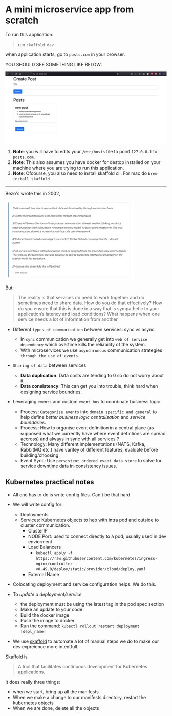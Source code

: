 # A mini microservice app from scratch

To run this application:

> run `skaffold dev`

when application starts, go to `posts.com` in your browser.

YOU SHOULD SEE SOMETHING LIKE BELOW:

<img src="./notes-assets/app.png" alt="app homepage screen" width="600" />

1. **Note**: you will have to edits your `/etc/hosts` file to point `127.0.0.1` to `posts.com`.
2. **Note**: This also assumes you have docker for destop installed on your machine where you are trying to run this application.
3. **Note**: Ofcourse, you also need to install skaffold cli. For mac do `brew install skaffold`

---

Bezo's wrote this in 2002,

<img src="./notes-assets/bezos-api-manifesto.png" alt="bezos api mandate" width="400" />

But:

> The reality is that services do need to work together and do sometimes need to share data. How do you do that effectively? How do you ensure that this is done in a way that is sympathetic to your application’s latency and load conditions? What happens when one service needs a lot of information from another

- Different `types of communication` between services: sync vs async

  - In `sync` communication we generally get into `web of service dependency` which overtime kills the reliability of the system.
  - With microservices we use `asynchronous` communication strategies `through the use of events`.

- `Sharing of data` between services

  - **Data duplication**: Data costs are tending to 0 so do not worry about it.
  - **Data consistency**: This can get you into trouble, think hard when designing service boundries.

- Leveraging `events` and custom `event bus` to coordinate business logic

  - Process: `Categorise events` into `domain specific and general` to help define _better business logic centralisation_ and _service boundaries_.
  - Process: How to organise event definition in a central place (as supposed what we currently have where event defintions are spread accross) and always in sync with all services ?
  - Technology: Many different implementations (NATS, Kafka, RabbitMQ etc.) have varitey of different features, evaluate before building/choosing.
  - Event Sync: Use `persistent ordered event data store` to solve for service downtime data in-consistency issues.

## Kubernetes practical notes

- All one has to do is write config files. Can't be that hard.
- We will write config for:

  - Deployments
  - Services: Kubernetes objects to hep with intra pod and outside to cluster communication.
    - ClusterIP
    - NODE Port: used to connect directly to a pod; usually used in dev enviorment
    - Load Balancers
      - `kubectl apply -f https://raw.githubusercontent.com/kubernetes/ingress-nginx/controller-v0.49.0/deploy/static/provider/cloud/deploy.yaml`
    - External Name

- Colocating deployment and service configuration helps. We do this.
- To _update a deployment/service_

  - the deployment must be using the latest tag in the pod spec section
  - Make an update to your code
  - Build the docker image
  - Push the image to docker
  - Run the command: `kubectl rollout restart deployment [depl_name]`

- We use [skaffold](https://skaffold.dev/) to automate a lot of manual steps we do to make our dev expreience more intentfull.

Skaffold is

> A tool that facilitates continuous development for Kubernetes applications.

It does really three things:

- when we start, bring up all the manifests
- When we make a change to our manifests directory, restart the kubernetes objects
- When we are done, delete all the objects
